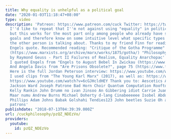 ```yaml
---
title: Why equality is unhelpful as a political goal
date: "2020-01-03T11:18:47+08:00"
type: video
description: 'Patreon: https://www.patreon.com/cuck Twitter: https://twitter.com/PhilosophyCuck
  I''d like to repeat that I''m not against using "equality" in political slogans,
  but this works for the most part only among people who already have similar political
  goals and therefore know on some intuitive level what specific types of equality
  the other person is talking about. Thanks to my friend Finn for reading out the
  Engels quote. Recommended reading: "Critique of the Gotha Programme" by Karl Marx
  (https://www.marxists.org/archive/marx/works/1875/gotha/) "Philosophy and Real Politics"
  by Raymond Geuss - Part II Failures of Realism, Equality Anarchopac''s video: https://www.youtube.com/watch?v=SIhIM-jge2c
  I quoted Engels from "Engels to August Bebel In Zwickau (https://www.marxists.org/archive/marx/works/1875/letters/75_03_18.htm)
  And Angela Davis from "Are Prisons Obsolete?", page 75 (https://www.feministes-radicales.org/wp-content/uploads/2010/11/Angela-Davis-Are_Prisons_Obsolete.pdf)
  Here is the full Jordan Peterson interview: https://www.youtube.com/watch?v=6T7pUEZfgdI
  I used clips from "The Young Karl Marx" (2017), as well as: https://www.youtube.com/watch?v=kG_OvL9FZVQ
  https://www.youtube.com/watch?v=6cGJHcldHEY Thank you to: Aescetics Aidan Williams
  Jackson Ward Joseph Patrone Bad Horn Choir Quantum Computation Rooftop korean IndustrialRobot
  Kelly Rankin John Drumm no ivan Jinsoo An Gibbering idiot Carrie Juan Chavez Timour
  Maar numu Andrew Burns Michael Doherty d-lang Cinabeeeeee Isobel Abdolali Robert
  Phillips Adam Johns Babak Golshahi Tendies123 John beetles Suzie Oh and all other
  patrons'
publishdate: "2018-07-13T04:39:39.000Z"
url: /cuckphilosophy/pzQZ_NDEzVo/
providers:
  youtube:
    id: pzQZ_NDEzVo
---
```

